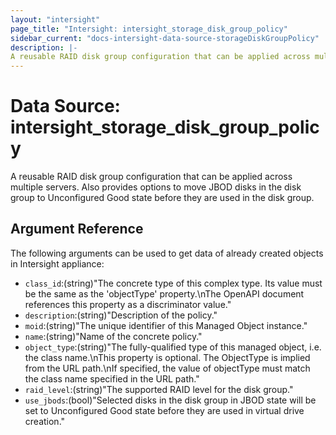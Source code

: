 ```yaml
---
layout: "intersight"
page_title: "Intersight: intersight_storage_disk_group_policy"
sidebar_current: "docs-intersight-data-source-storageDiskGroupPolicy"
description: |-
A reusable RAID disk group configuration that can be applied across multiple servers. Also provides options to move JBOD disks in the disk group to Unconfigured Good state before they are used in the disk group.
---
```


# Data Source: intersight_storage_disk_group_policy
A reusable RAID disk group configuration that can be applied across multiple servers. Also provides options to move JBOD disks in the disk group to Unconfigured Good state before they are used in the disk group.
## Argument Reference
The following arguments can be used to get data of already created objects in Intersight appliance:
* `class_id`:(string)"The concrete type of this complex type. Its value must be the same as the 'objectType' property.\nThe OpenAPI document references this property as a discriminator value."
* `description`:(string)"Description of the policy."
* `moid`:(string)"The unique identifier of this Managed Object instance."
* `name`:(string)"Name of the concrete policy."
* `object_type`:(string)"The fully-qualified type of this managed object, i.e. the class name.\nThis property is optional. The ObjectType is implied from the URL path.\nIf specified, the value of objectType must match the class name specified in the URL path."
* `raid_level`:(string)"The supported RAID level for the disk group."
* `use_jbods`:(bool)"Selected disks in the disk group in JBOD state will be set to Unconfigured Good state before they are used in virtual drive creation."
